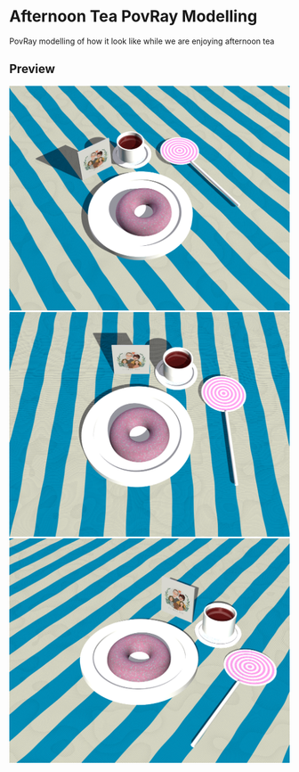# Afternoon Tea PovRay Modelling
PovRay modelling of how it look like while we are enjoying afternoon tea

## Preview
![(https://github.com/aufarhmn/afternoon-tea-povray)](https://github.com/aufarhmn/afternoon-tea-povray/blob/432e366f1d3f9588d73bb4b6c5de0a180c5a39fd/prev1.png)
![(https://github.com/aufarhmn/afternoon-tea-povray)](https://github.com/aufarhmn/afternoon-tea-povray/blob/432e366f1d3f9588d73bb4b6c5de0a180c5a39fd/prev2.png)
![(https://github.com/aufarhmn/afternoon-tea-povray)](https://github.com/aufarhmn/afternoon-tea-povray/blob/432e366f1d3f9588d73bb4b6c5de0a180c5a39fd/prev3.png)
